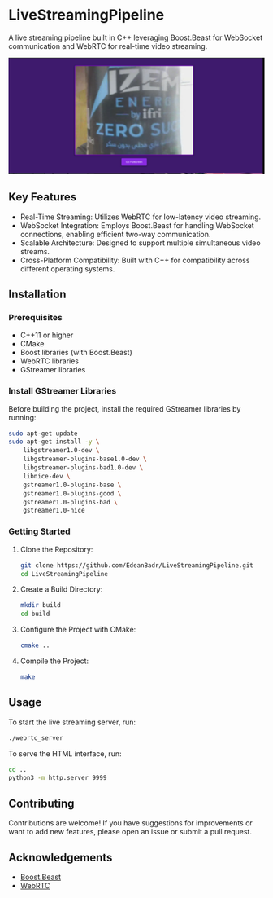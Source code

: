 # LiveStreamingPipeline
A live streaming pipeline built in C++ leveraging Boost.Beast for WebSocket communication and WebRTC for real-time video streaming.

![Interface Screenshot](/interface.png)  <!-- Replace with the actual path to your interface image -->

## Key Features
- Real-Time Streaming: Utilizes WebRTC for low-latency video streaming.
- WebSocket Integration: Employs Boost.Beast for handling WebSocket connections, enabling efficient two-way communication.
- Scalable Architecture: Designed to support multiple simultaneous video streams.
- Cross-Platform Compatibility: Built with C++ for compatibility across different operating systems.

## Installation

### Prerequisites
- C++11 or higher
- CMake
- Boost libraries (with Boost.Beast)
- WebRTC libraries
- GStreamer libraries

### Install GStreamer Libraries
Before building the project, install the required GStreamer libraries by running:
```bash
sudo apt-get update
sudo apt-get install -y \
    libgstreamer1.0-dev \
    libgstreamer-plugins-base1.0-dev \
    libgstreamer-plugins-bad1.0-dev \
    libnice-dev \
    gstreamer1.0-plugins-base \
    gstreamer1.0-plugins-good \
    gstreamer1.0-plugins-bad \
    gstreamer1.0-nice
```

### Getting Started
1. Clone the Repository:
   ```bash
   git clone https://github.com/EdeanBadr/LiveStreamingPipeline.git
   cd LiveStreamingPipeline
   ```
2. Create a Build Directory:
   ```bash
   mkdir build
   cd build
   ```
3. Configure the Project with CMake:
   ```bash
   cmake ..
   ```
4. Compile the Project:
   ```bash
   make
   ```

## Usage
To start the live streaming server, run:
```bash
./webrtc_server
```
To serve the HTML interface, run:
   ```bash
   cd ..
   python3 -m http.server 9999
   ```


## Contributing
Contributions are welcome! If you have suggestions for improvements or want to add new features, please open an issue or submit a pull request.

## Acknowledgements
- [Boost.Beast](https://www.boost.org/doc/libs/release/libs/beast/doc/html/index.html)
- [WebRTC](https://webrtc.org/)
